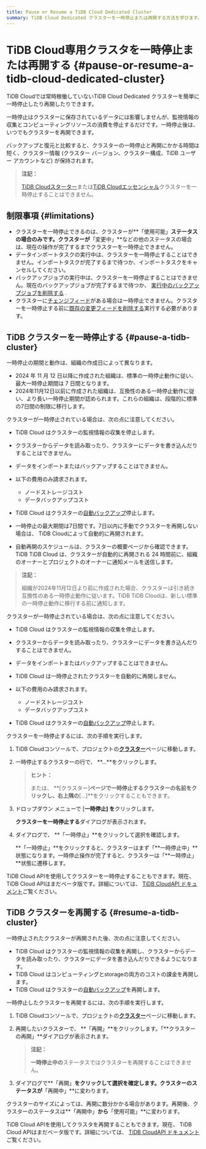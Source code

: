 ```yaml
---
title: Pause or Resume a TiDB Cloud Dedicated Cluster
summary: TiDB Cloud Dedicated クラスターを一時停止または再開する方法を学びます。
---
```


# TiDB Cloud専用クラスタを一時停止または再開する {#pause-or-resume-a-tidb-cloud-dedicated-cluster}

TiDB Cloudでは常時稼働していないTiDB Cloud Dedicated クラスターを簡単に一時停止したり再開したりできます。

一時停止はクラスターに保存されているデータには影響しませんが、監視情報の収集とコンピューティングリソースの消費を停止するだけです。一時停止後は、いつでもクラスターを再開できます。

バックアップと復元と比較すると、クラスターの一時停止と再開にかかる時間は短く、クラスター情報 (クラスター バージョン、クラスター構成、TiDB ユーザー アカウントなど) が保持されます。

> **注記：**
>
> [TiDB Cloudスターター](/tidb-cloud/select-cluster-tier.md#tidb-cloud-serverless)または[TiDB Cloudエッセンシャル](/tidb-cloud/select-cluster-tier.md#essential)クラスターを一時停止することはできません。

## 制限事項 {#limitations}

-   クラスターを一時停止できるのは、クラスターが**「使用可能」**ステータスの場合のみです。クラスターが**「変更中」**などの他のステータスの場合は、現在の操作が完了するまでクラスターを一時停止できません。
-   データインポートタスクの実行中は、クラスターを一時停止することはできません。インポートタスクが完了するまで待つか、インポートタスクをキャンセルしてください。
-   バックアップジョブの実行中は、クラスターを一時停止することはできません。現在のバックアップジョブが完了するまで待つか、 [実行中のバックアップジョブを削除する](/tidb-cloud/backup-and-restore.md#delete-a-running-backup-job) .
-   クラスターに[チェンジフィード](/tidb-cloud/changefeed-overview.md)がある場合は一時停止できません。クラスターを一時停止する前に[既存の変更フィードを削除する](/tidb-cloud/changefeed-overview.md#delete-a-changefeed)実行する必要があります。

## TiDB クラスターを一時停止する {#pause-a-tidb-cluster}

一時停止の期間と動作は、組織の作成日によって異なります。

-   2024 年 11 月 12 日以降に作成された組織は、標準の一時停止動作に従い、最大一時停止期間は 7 日間となります。
-   2024年11月12日以前に作成された組織は、互換性のある一時停止動作に従い、より長い一時停止期間が認められます。これらの組織は、段階的に標準の7日間の制限に移行します。

<SimpleTab>
<div label="Standard pause behavior">

クラスターが一時停止されている場合は、次の点に注意してください。

-   TiDB Cloud はクラスターの監視情報の収集を停止します。

-   クラスターからデータを読み取ったり、クラスターにデータを書き込んだりすることはできません。

-   データをインポートまたはバックアップすることはできません。

-   以下の費用のみ請求されます。

    -   ノードストレージコスト
    -   データバックアップコスト

-   TiDB Cloud はクラスターの[自動バックアップ](/tidb-cloud/backup-and-restore.md#turn-on-auto-backup)停止します。

-   一時停止の最大期間は7日間です。7日以内に手動でクラスターを再開しない場合は、 TiDB Cloudによって自動的に再開されます。

-   自動再開のスケジュールは、クラスターの概要ページから確認できます。TiDB TiDB Cloud は、クラスターが自動的に再開される 24 時間前に、組織のオーナーとプロジェクトのオーナーに通知メールを送信します。

</div>
<div label="Compatible pause behavior">

> **注記：**
>
> 組織が2024年11月12日より前に作成された場合、クラスターは引き続き互換性のある一時停止動作に従います。TiDB TiDB Cloudは、新しい標準の一時停止動作に移行する前に通知します。

クラスターが一時停止されている場合は、次の点に注意してください。

-   TiDB Cloud はクラスターの監視情報の収集を停止します。

-   クラスターからデータを読み取ったり、クラスターにデータを書き込んだりすることはできません。

-   データをインポートまたはバックアップすることはできません。

-   TiDB Cloud は一時停止されたクラスターを自動的に再開しません。

-   以下の費用のみ請求されます。

    -   ノードストレージコスト
    -   データバックアップコスト

-   TiDB Cloud はクラスターの[自動バックアップ](/tidb-cloud/backup-and-restore.md#turn-on-auto-backup)停止します。

</div>
</SimpleTab>

クラスターを一時停止するには、次の手順を実行します。

1.  TiDB Cloudコンソールで、プロジェクトの[**クラスター**](https://tidbcloud.com/project/clusters)ページに移動します。

2.  一時停止するクラスターの行で、 **...**をクリックします。

    > **ヒント：**
    >
    > または、 **[クラスター]**ページで一時停止するクラスターの名前をクリックし、右上隅の**[...]**をクリックすることもできます。

3.  ドロップダウン メニューで [**一時停止] を**クリックします。

    **クラスターを一時停止する**ダイアログが表示されます。

4.  ダイアログで、 **「一時停止」**をクリックして選択を確認します。

    **「一時停止」**をクリックすると、クラスターはまず「**一時停止中」**状態になります。一時停止操作が完了すると、クラスターは「**一時停止」**状態に遷移します。

TiDB Cloud APIを使用してクラスターを一時停止することもできます。現在、 TiDB Cloud APIはまだベータ版です。詳細については、 [TiDB CloudAPI ドキュメント](https://docs.pingcap.com/tidbcloud/api/v1beta)ご覧ください。

## TiDB クラスターを再開する {#resume-a-tidb-cluster}

一時停止されたクラスターが再開された後、次の点に注意してください。

-   TiDB Cloud はクラスターの監視情報の収集を再開し、クラスターからデータを読み取ったり、クラスターにデータを書き込んだりできるようになります。
-   TiDB Cloud はコンピューティングとstorageの両方のコストの課金を再開します。
-   TiDB Cloud はクラスターの[自動バックアップ](/tidb-cloud/backup-and-restore.md#turn-on-auto-backup)を再開します。

一時停止したクラスターを再開するには、次の手順を実行します。

1.  TiDB Cloudコンソールで、プロジェクトの[**クラスター**](https://tidbcloud.com/project/clusters)ページに移動します。

2.  再開したいクラスターで、 **「再開」**をクリックします。「**クラスターの再開」**ダイアログが表示されます。

    > **注記：**
    >
    > **一時停止中の**ステータスではクラスターを再開することはできません。

3.  ダイアログで**「再開」**をクリックして選択を確定します。クラスターのステータスが**「再開中」**に変わります。

クラスターのサイズによっては、再開に数分かかる場合があります。再開後、クラスターのステータスは**「再開中」**から**「使用可能」**に変わります。

TiDB Cloud APIを使用してクラスタを再開することもできます。現在、 TiDB Cloud APIはまだベータ版です。詳細については、 [TiDB CloudAPI ドキュメント](https://docs.pingcap.com/tidbcloud/api/v1beta)ご覧ください。
